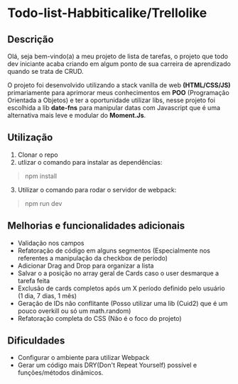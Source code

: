 # Todo-list-Habbiticalike/Trellolike 

## Descrição 

Olá, seja bem-vindo(a) a meu projeto de lista de tarefas, o projeto que todo dev iniciante acaba criando em algum ponto de sua carreira de aprendizado quando se trata de CRUD.

O projeto foi desenvolvido utilizando a stack vanilla de web **(HTML/CSS/JS)** primariamente para aprimorar meus conhecimentos em **POO** (Programação Orientada a Objetos) e ter a oportunidade utilizar libs, nesse projeto foi escolhida a lib **date-fns** para manipular datas com Javascript que é uma alternativa mais leve e modular do **Moment.Js**. 

## Utilização 
1. Clonar o repo
2. utlizar o comando para instalar as dependências:
>npm install

3. Utilizar o comando para rodar o servidor de webpack: 
> npm run dev


## Melhorias e funcionalidades adicionais
* Validação nos campos
* Refatoração de código em alguns segmentos (Especialmente nos referentes a manipulação da checkbox de período)
* Adicionar Drag and Drop para organizar a lista
* Salvar o a posição no array geral de Cards caso o user desmarque a tarefa feita
* Exclusão de cards completos após um X período definido pelo usuário (1 dia, 7 dias, 1 mês)
* Geração de IDs não conflitante (Posso utilizar uma lib (Cuid2) que é um pouco overkill ou só um math.random)
* Refatoração completa do CSS (Não é o foco do projeto)

## Dificuldades
* Configurar o ambiente para utilizar Webpack 
* Gerar um código mais DRY(Don't Repeat Yourself) possível e funções/métodos dinâmicos. 